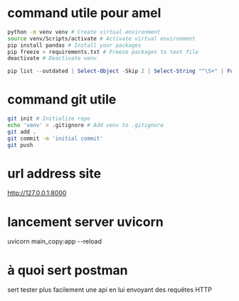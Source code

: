 # command utile pour amel

``` bash
python -m venv venv # Create virtual environment
source venv/Scripts/activate # Activate virtual environment
pip install pandas # Install your packages
pip freeze > requirements.txt # Freeze packages to text file
deactivate # Deactivate venv
```

``` powershell
pip list --outdated | Select-Object -Skip 2 | Select-String "^\S+" | ForEach-Object { pip install --upgrade $_.Matches[0].Value } # mettre à jours tout tes packages python en powershell
```

# command git utile

``` bash
git init # Initialize repo
echo 'venv' > .gitignore # Add venv to .gitignore
git add .
git commit -m 'initial commit'
git push
```

# url address site 

http://127.0.0.1:8000


# lancement server uvicorn
uvicorn main_copy:app --reload

# à quoi sert postman

sert tester plus facilement une api en lui envoyant des requêtes HTTP 